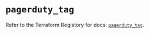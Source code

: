 # `pagerduty_tag`

Refer to the Terraform Registory for docs: [`pagerduty_tag`](https://registry.terraform.io/providers/pagerduty/pagerduty/3.1.2/docs/resources/tag).
